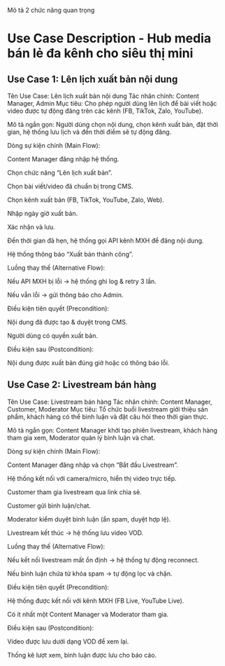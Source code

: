 Mô tả 2 chức năng quan trọng

# Use Case Description - Hub media bán lẻ đa kênh cho siêu thị mini

## Use Case 1: Lên lịch xuất bản nội dung

Tên Use Case: Lên lịch xuất bản nội dung
Tác nhân chính: Content Manager, Admin
Mục tiêu: Cho phép người dùng lên lịch để bài viết hoặc video được tự động đăng trên các kênh (FB, TikTok, Zalo, YouTube).

Mô tả ngắn gọn:
Người dùng chọn nội dung, chọn kênh xuất bản, đặt thời gian, hệ thống lưu lịch và đến thời điểm sẽ tự động đăng.

Dòng sự kiện chính (Main Flow):

Content Manager đăng nhập hệ thống.

Chọn chức năng “Lên lịch xuất bản”.

Chọn bài viết/video đã chuẩn bị trong CMS.

Chọn kênh xuất bản (FB, TikTok, YouTube, Zalo, Web).

Nhập ngày giờ xuất bản.

Xác nhận và lưu.

Đến thời gian đã hẹn, hệ thống gọi API kênh MXH để đăng nội dung.

Hệ thống thông báo “Xuất bản thành công”.

Luồng thay thế (Alternative Flow):

Nếu API MXH bị lỗi → hệ thống ghi log & retry 3 lần.

Nếu vẫn lỗi → gửi thông báo cho Admin.

Điều kiện tiên quyết (Precondition):

Nội dung đã được tạo & duyệt trong CMS.

Người dùng có quyền xuất bản.

Điều kiện sau (Postcondition):

Nội dung được xuất bản đúng giờ hoặc có thông báo lỗi.

## Use Case 2: Livestream bán hàng

Tên Use Case: Livestream bán hàng
Tác nhân chính: Content Manager, Customer, Moderator
Mục tiêu: Tổ chức buổi livestream giới thiệu sản phẩm, khách hàng có thể bình luận và đặt câu hỏi theo thời gian thực.

Mô tả ngắn gọn:
Content Manager khởi tạo phiên livestream, khách hàng tham gia xem, Moderator quản lý bình luận và chat.

Dòng sự kiện chính (Main Flow):

Content Manager đăng nhập và chọn “Bắt đầu Livestream”.

Hệ thống kết nối với camera/micro, hiển thị video trực tiếp.

Customer tham gia livestream qua link chia sẻ.

Customer gửi bình luận/chat.

Moderator kiểm duyệt bình luận (ẩn spam, duyệt hợp lệ).

Livestream kết thúc → hệ thống lưu video VOD.

Luồng thay thế (Alternative Flow):

Nếu kết nối livestream mất ổn định → hệ thống tự động reconnect.

Nếu bình luận chứa từ khóa spam → tự động lọc và chặn.

Điều kiện tiên quyết (Precondition):

Hệ thống được kết nối với kênh MXH (FB Live, YouTube Live).

Có ít nhất một Content Manager và Moderator tham gia.

Điều kiện sau (Postcondition):

Video được lưu dưới dạng VOD để xem lại.

Thống kê lượt xem, bình luận được lưu cho báo cáo.
